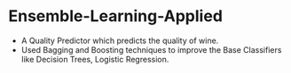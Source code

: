 # Ensemble-Learning-Applied

* A Quality Predictor which predicts the quality of wine. 
* Used Bagging and Boosting techniques to improve the Base Classifiers like Decision Trees, Logistic Regression.
